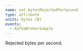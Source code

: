 ```yaml
---
name: net.bytesRejectedPerSecond
type: attribute
units: bytes (B)
events:
  - KafkaBrokerSample
---
```


Rejected bytes per second.